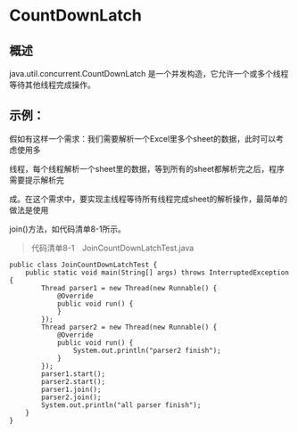 # CountDownLatch

## 概述

java.util.concurrent.CountDownLatch 是一个并发构造，它允许一个或多个线程等待其他线程完成操作。

## 示例：

假如有这样一个需求：我们需要解析一个Excel里多个sheet的数据，此时可以考虑使用多

线程，每个线程解析一个sheet里的数据，等到所有的sheet都解析完之后，程序需要提示解析完

成。在这个需求中，要实现主线程等待所有线程完成sheet的解析操作，最简单的做法是使用

join\(\)方法，如代码清单8-1所示。

> 代码清单8-1　JoinCountDownLatchTest.java

```
public class JoinCountDownLatchTest {
    public static void main(String[] args) throws InterruptedException {
        Thread parser1 = new Thread(new Runnable() {
            @Override
            public void run() {
            }
        });
        Thread parser2 = new Thread(new Runnable() {
            @Override
            public void run() {
                System.out.println("parser2 finish");
            }
        });
        parser1.start();
        parser2.start();
        parser1.join();
        parser2.join();
        System.out.println("all parser finish");
    }
}
```



